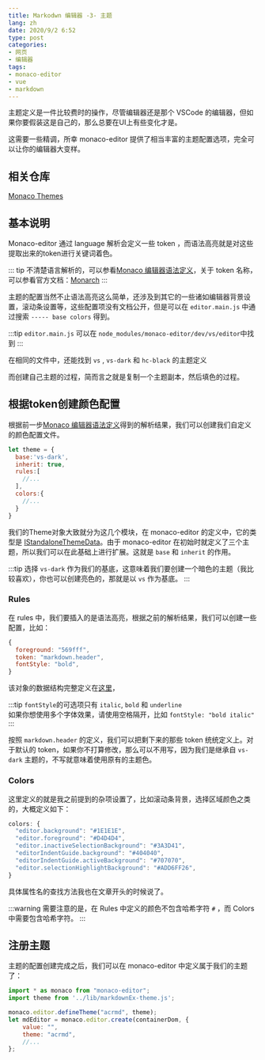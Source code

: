 ```yaml
---
title: Markodwn 编辑器 -3- 主题
lang: zh
date: 2020/9/2 6:52
type: post
categories:
- 网页
- 编辑器
tags:
- monaco-editor
- vue
- markdown
---
```


主题定义是一件比较费时的操作，尽管编辑器还是那个 VSCode 的编辑器，但如果你要假装这是自己的，那么总要在UI上有些变化才是。

这需要一些精调，所幸 monaco-editor 提供了相当丰富的主题配置选项，完全可以让你的编辑器大变样。

<!--more-->

## 相关仓库

[Monaco Themes](https://github.com/brijeshb42/monaco-themes)

## 基本说明

Monaco-editor 通过 language 解析会定义一些 token ，而语法高亮就是对这些提取出来的token进行关键词着色。

::: tip
不清楚语言解析的，可以参看[Monaco 编辑器语法定义](./monaco_language.html)，关于 token 名称，可以参看官方文档：[Monarch](https://microsoft.github.io/monaco-editor/monarch.html)
:::

主题的配置当然不止语法高亮这么简单，还涉及到其它的一些诸如编辑器背景设置，滚动条设置等，这些配置项没有文档公开，但是可以在 `editor.main.js` 中通过搜索 `----- base colors` 得到。

:::tip
`editor.main.js` 可以在 `node_modules/monaco-editor/dev/vs/editor`中找到
:::

在相同的文件中，还能找到 `vs` , `vs-dark` 和 `hc-black` 的主题定义

而创建自己主题的过程，简而言之就是复制一个主题副本，然后填色的过程。

## 根据token创建颜色配置

根据前一步[Monaco 编辑器语法定义](./monaco_language.html)得到的解析结果，我们可以创建我们自定义的颜色配置文件。

```javascript
let theme = {
  base:'vs-dark',
  inherit: true,
  rules:[
    //...
  ],
  colors:{
    //...
  }
}
```

我们的Theme对象大致就分为这几个模块，在 monaco-editor 的定义中，它的类型是 [IStandaloneThemeData](https://github.com/Microsoft/monaco-editor/blob/master/monaco.d.ts#L955)。由于 monaco-editor 在初始时就定义了三个主题，所以我们可以在此基础上进行扩展。这就是 `base` 和 `inherit` 的作用。

:::tip
选择 `vs-dark` 作为我们的基底，这意味着我们要创建一个暗色的主题（我比较喜欢），你也可以创建亮色的，那就是以 `vs` 作为基底。
:::

### Rules

在 rules 中，我们要插入的是语法高亮，根据之前的解析结果，我们可以创建一些配置，比如：

```javascript
{
  foreground: "569fff",
  token: "markdown.header",
  fontStyle: "bold",
}
```

该对象的数据结构完整定义在[这里](https://github.com/Microsoft/monaco-editor/blob/master/monaco.d.ts#L967)，

:::tip
`fontStyle`的可选项只有 `italic`, `bold` 和 `underline`  
如果你想使用多个字体效果，请使用空格隔开，比如 `fontStyle: "bold italic"`
:::

按照 `markdown.header` 的定义，我们可以把剩下来的那些 token 统统定义上。对于默认的 token，如果你不打算修改，那么可以不用写，因为我们是继承自 `vs-dark` 主题的，不写就意味着使用原有的主题色。

### Colors

这里定义的就是我之前提到的杂项设置了，比如滚动条背景，选择区域颜色之类的，大概定义如下：

```javascript
colors: {
  "editor.background": "#1E1E1E",
  "editor.foreground": "#D4D4D4",
  "editor.inactiveSelectionBackground": "#3A3D41",
  "editorIndentGuide.background": "#404040",
  "editorIndentGuide.activeBackground": "#707070",
  "editor.selectionHighlightBackground": "#ADD6FF26",
}
```

具体属性名的查找方法我也在文章开头的时候说了。

:::warning
需要注意的是，在 Rules 中定义的颜色不包含哈希字符 `#` ，而 Colors 中需要包含哈希字符。
:::

## 注册主题

主题的配置创建完成之后，我们可以在 monaco-editor 中定义属于我们的主题了：

```javascript
import * as monaco from "monaco-editor";
import theme from '../lib/markdownEx-theme.js';

monaco.editor.defineTheme("acrmd", theme);
let mdEditor = monaco.editor.create(containerDom, {
    value: "",
    theme: "acrmd",
    //...
};
```